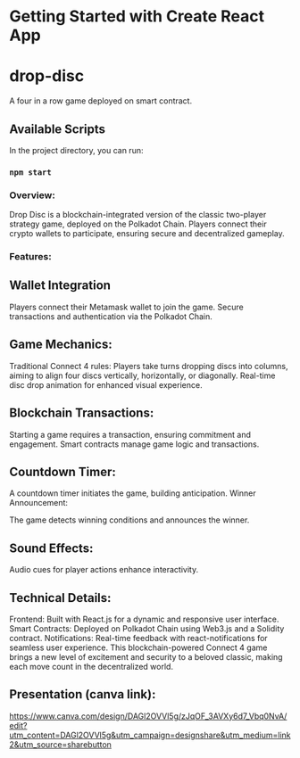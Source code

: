 # Getting Started with Create React App


# drop-disc
A four in a row game deployed on smart contract.

## Available Scripts

In the project directory, you can run:

### `npm start`


### Overview:
Drop Disc is a blockchain-integrated version of the classic two-player strategy game, deployed on the Polkadot Chain. Players connect their crypto wallets to participate, ensuring secure and decentralized gameplay.

### Features:

## Wallet Integration

Players connect their Metamask wallet to join the game.
Secure transactions and authentication via the Polkadot Chain.

## Game Mechanics:

Traditional Connect 4 rules: Players take turns dropping discs into columns, aiming to align four discs vertically, horizontally, or diagonally.
Real-time disc drop animation for enhanced visual experience.

## Blockchain Transactions:

Starting a game requires a transaction, ensuring commitment and engagement.
Smart contracts manage game logic and transactions.

## Countdown Timer:

A countdown timer initiates the game, building anticipation.
Winner Announcement:

The game detects winning conditions and announces the winner.


## Sound Effects:

Audio cues for player actions enhance interactivity.

## Technical Details:

Frontend: Built with React.js for a dynamic and responsive user interface.
Smart Contracts: Deployed on Polkadot Chain using Web3.js and a Solidity contract.
Notifications: Real-time feedback with react-notifications for seamless user experience.
This blockchain-powered Connect 4 game brings a new level of excitement and security to a beloved classic, making each move count in the decentralized world.



## Presentation (canva link):


https://www.canva.com/design/DAGl2OVVl5g/zJqOF_3AVXy6d7_Vbq0NvA/edit?utm_content=DAGl2OVVl5g&utm_campaign=designshare&utm_medium=link2&utm_source=sharebutton

